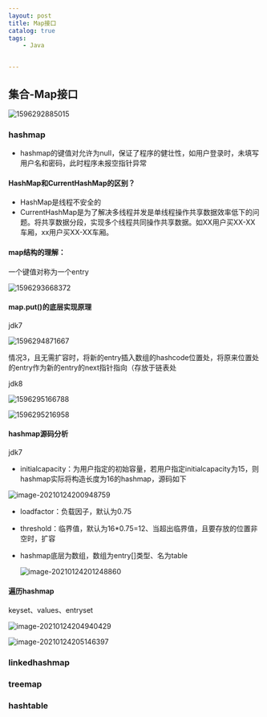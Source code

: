 ```yaml
---
layout: post
title: Map接口
catalog: true
tags:
    - Java


---
```


## 集合-Map接口

![1596292885015](https://gitee.com/chrisxyq/picgo/raw/master/img/1596292885015.png)

### hashmap

- hashmap的键值对允许为null，保证了程序的健壮性，如用户登录时，未填写用户名和密码，此时程序未报空指针异常

#### HashMap和CurrentHashMap的区别？

- HashMap是线程不安全的
- CurrentHashMap是为了解决多线程并发是单线程操作共享数据效率低下的问题。将共享数据分段，实现多个线程共同操作共享数据。如XX用户买XX-XX车厢，xx用户买XX-XX车厢。

#### map结构的理解：

一个键值对称为一个entry

![1596293668372](https://gitee.com/chrisxyq/picgo/raw/master/img/1596293668372.png)

#### map.put()的底层实现原理

jdk7

![1596294871667](https://gitee.com/chrisxyq/picgo/raw/master/img/1596294871667.png)

情况3，且无需扩容时，将新的entry插入数组的hashcode位置处，将原来位置处的entry作为新的entry的next指针指向（存放于链表处

jdk8

![1596295166788](https://gitee.com/chrisxyq/picgo/raw/master/img/1596295166788.png)

![1596295216958](https://gitee.com/chrisxyq/picgo/raw/master/img/1596295216958.png)

#### hashmap源码分析

jdk7

- initialcapacity：为用户指定的初始容量，若用户指定initialcapacity为15，则hashmap实际将构造长度为16的hashmap，源码如下

![image-20210124200948759](https://gitee.com/chrisxyq/picgo/raw/master/img/image-20210124200948759.png)

- loadfactor：负载因子，默认为0.75

- threshold：临界值，默认为16*0.75=12、当超出临界值，且要存放的位置非空时，扩容

- hashmap底层为数组，数组为entry[]类型、名为table

  ![image-20210124201248860](https://gitee.com/chrisxyq/picgo/raw/master/img/image-20210124201248860.png)

#### 遍历hashmap

keyset、values、entryset

![image-20210124204940429](https://gitee.com/chrisxyq/picgo/raw/master/img/image-20210124204940429.png)

![image-20210124205146397](https://gitee.com/chrisxyq/picgo/raw/master/img/image-20210124205146397.png)



### linkedhashmap



### treemap



### hashtable